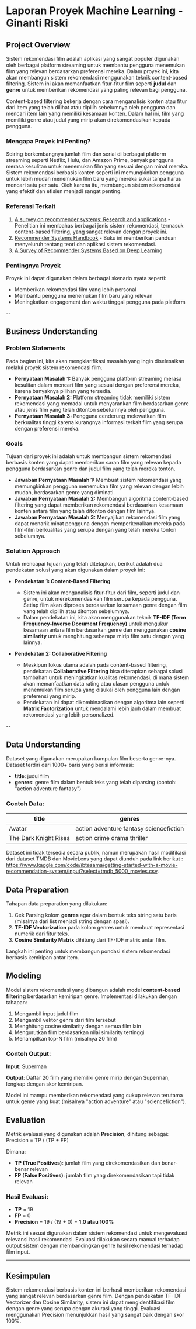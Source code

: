 # Laporan Proyek Machine Learning - Ginanti Riski

## Project Overview

Sistem rekomendasi film adalah aplikasi yang sangat populer digunakan oleh berbagai platform streaming untuk membantu pengguna menemukan film yang relevan berdasarkan preferensi mereka. Dalam proyek ini, kita akan membangun sistem rekomendasi menggunakan teknik content-based filtering. Sistem ini akan memanfaatkan fitur-fitur film seperti **judul** dan **genre** untuk memberikan rekomendasi yang paling relevan bagi pengguna.

Content-based filtering bekerja dengan cara menganalisis konten atau fitur dari item yang telah dilihat atau dipilih sebelumnya oleh pengguna dan mencari item lain yang memiliki kesamaan konten. Dalam hal ini, film yang memiliki genre atau judul yang mirip akan direkomendasikan kepada pengguna.

### Mengapa Proyek Ini Penting?

Seiring berkembangnya jumlah film dan serial di berbagai platform streaming seperti Netflix, Hulu, dan Amazon Prime, banyak pengguna merasa kesulitan untuk menemukan film yang sesuai dengan minat mereka. Sistem rekomendasi berbasis konten seperti ini memungkinkan pengguna untuk lebih mudah menemukan film baru yang mereka sukai tanpa harus mencari satu per satu. Oleh karena itu, membangun sistem rekomendasi yang efektif dan efisien menjadi sangat penting.

### Referensi Terkait
1. [A survey on recommender systems: Research and applications](https://scholar.google.com/scholar?q=A+survey+on+recommender+systems%3A+Research+and+applications) - Penelitian ini membahas berbagai jenis sistem rekomendasi, termasuk content-based filtering, yang sangat relevan dengan proyek ini.
2. [Recommender Systems Handbook](https://scholar.google.com/scholar?q=Recommender+Systems+Handbook) - Buku ini memberikan panduan menyeluruh tentang teori dan aplikasi sistem rekomendasi.
3. [A Survey of Recommender Systems Based on Deep Learning](https://arxiv.org/abs/2009.08544)

### Pentingnya Proyek

Proyek ini dapat digunakan dalam berbagai skenario nyata seperti:
- Memberikan rekomendasi film yang lebih personal
- Membantu pengguna menemukan film baru yang relevan
- Meningkatkan engagement dan waktu tinggal pengguna pada platform

--
## Business Understanding

### Problem Statements

Pada bagian ini, kita akan mengklarifikasi masalah yang ingin diselesaikan melalui proyek sistem rekomendasi film.

- **Pernyataan Masalah 1:** Banyak pengguna platform streaming merasa kesulitan dalam mencari film yang sesuai dengan preferensi mereka, karena banyaknya pilihan yang tersedia.
- **Pernyataan Masalah 2:** Platform streaming tidak memiliki sistem rekomendasi yang memadai untuk menyarankan film berdasarkan genre atau jenis film yang telah ditonton sebelumnya oleh pengguna.
- **Pernyataan Masalah 3:** Pengguna cenderung melewatkan film berkualitas tinggi karena kurangnya informasi terkait film yang serupa dengan preferensi mereka.

### Goals

Tujuan dari proyek ini adalah untuk membangun sistem rekomendasi berbasis konten yang dapat memberikan saran film yang relevan kepada pengguna berdasarkan genre dan judul film yang telah mereka tonton.

- **Jawaban Pernyataan Masalah 1:** Membuat sistem rekomendasi yang memungkinkan pengguna menemukan film yang relevan dengan lebih mudah, berdasarkan genre yang diminati.
- **Jawaban Pernyataan Masalah 2:** Membangun algoritma content-based filtering yang dapat memberikan rekomendasi berdasarkan kesamaan konten antara film yang telah ditonton dengan film lainnya.
- **Jawaban Pernyataan Masalah 3:** Menyajikan rekomendasi film yang dapat menarik minat pengguna dengan memperkenalkan mereka pada film-film berkualitas yang serupa dengan yang telah mereka tonton sebelumnya.

### Solution Approach

Untuk mencapai tujuan yang telah ditetapkan, berikut adalah dua pendekatan solusi yang akan digunakan dalam proyek ini:

- **Pendekatan 1: Content-Based Filtering**
  - Sistem ini akan menganalisis fitur-fitur dari film, seperti judul dan genre, untuk merekomendasikan film serupa kepada pengguna. Setiap film akan diproses berdasarkan kesamaan genre dengan film yang telah dipilih atau ditonton sebelumnya.
  - Dalam pendekatan ini, kita akan menggunakan teknik **TF-IDF (Term Frequency-Inverse Document Frequency)** untuk mengukur kesamaan antara film berdasarkan genre dan menggunakan **cosine similarity** untuk menghitung seberapa mirip film satu dengan yang lainnya.
  
- **Pendekatan 2: Collaborative Filtering**
  - Meskipun fokus utama adalah pada content-based filtering, pendekatan **Collaborative Filtering** bisa diterapkan sebagai solusi tambahan untuk meningkatkan kualitas rekomendasi, di mana sistem akan memanfaatkan data rating atau ulasan pengguna untuk menemukan film serupa yang disukai oleh pengguna lain dengan preferensi yang mirip.
  - Pendekatan ini dapat dikombinasikan dengan algoritma lain seperti **Matrix Factorization** untuk mendalami lebih jauh dalam membuat rekomendasi yang lebih personalized.

--


## Data Understanding

Dataset yang digunakan merupakan kumpulan film beserta genre-nya. Dataset terdiri dari 1000+ baris yang berisi informasi:
- **title**: judul film
- **genres**: genre film dalam bentuk teks yang telah diparsing (contoh: "action adventure fantasy")

### Contoh Data:
| title              | genres                                  |
|--------------------|-----------------------------------------|
| Avatar             | action adventure fantasy sciencefiction |
| The Dark Knight Rises | action crime drama thriller            |

Dataset ini tidak tersedia secara publik, namun merupakan hasil modifikasi dari dataset TMDB dan MovieLens yang dapat diunduh pada link berikut : https://www.kaggle.com/code/ibtesama/getting-started-with-a-movie-recommendation-system/input?select=tmdb_5000_movies.csv.

## Data Preparation

Tahapan data preparation yang dilakukan:
1. Cek Parsing kolom **genres** agar dalam bentuk teks string satu baris (misalnya dari list menjadi string dengan spasi).
2. **TF-IDF Vectorization** pada kolom genres untuk membuat representasi numerik dari fitur teks.
3. **Cosine Similarity Matrix** dihitung dari TF-IDF matrix antar film.

Langkah ini penting untuk membangun pondasi sistem rekomendasi berbasis kemiripan antar item.

## Modeling

Model sistem rekomendasi yang dibangun adalah model **content-based filtering** berdasarkan kemiripan genre. Implementasi dilakukan dengan tahapan:
1. Mengambil input judul film
2. Mengambil vektor genre dari film tersebut
3. Menghitung cosine similarity dengan semua film lain
4. Mengurutkan film berdasarkan nilai similarity tertinggi
5. Menampilkan top-N film (misalnya 20 film)

### Contoh Output:
**Input**: Superman

**Output**: Daftar 20 film yang memiliki genre mirip dengan Superman, lengkap dengan skor kemiripan.

Model ini mampu memberikan rekomendasi yang cukup relevan terutama untuk genre yang kuat (misalnya "action adventure" atau "sciencefiction").

## Evaluation

Metrik evaluasi yang digunakan adalah **Precision**, dihitung sebagai:
Precision = TP / (TP + FP)

Dimana:
- **TP (True Positives)**: jumlah film yang direkomendasikan dan benar-benar relevan
- **FP (False Positives)**: jumlah film yang direkomendasikan tapi tidak relevan

### Hasil Evaluasi:
- **TP** = 19
- **FP** = 0
- **Precision** = 19 / (19 + 0) = **1.0 atau 100%**

Metrik ini sesuai digunakan dalam sistem rekomendasi untuk mengevaluasi relevansi hasil rekomendasi. Evaluasi dilakukan secara manual terhadap output sistem dengan membandingkan genre hasil rekomendasi terhadap film input.

---

## Kesimpulan

Sistem rekomendasi berbasis konten ini berhasil memberikan rekomendasi yang sangat relevan berdasarkan genre film. Dengan pendekatan TF-IDF Vectorizer dan Cosine Similarity, sistem ini dapat mengidentifikasi film dengan genre yang serupa dengan akurasi yang tinggi. Evaluasi menggunakan Precision menunjukkan hasil yang sangat baik dengan skor 100%.



